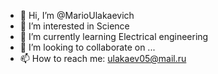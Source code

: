 - 👋 Hi, I’m @MarioUlakaevich
- 👀 I’m interested in Science
- 🌱 I’m currently learning Electrical engineering
- 💞️ I’m looking to collaborate on ...
- 📫 How to reach me: ulakaev05@mail.ru

<!---
MarioUlakaevich/MarioUlakaevich is a ✨ special ✨ repository because its `README.md` (this file) appears on your GitHub profile.
You can click the Preview link to take a look at your changes.
--->
